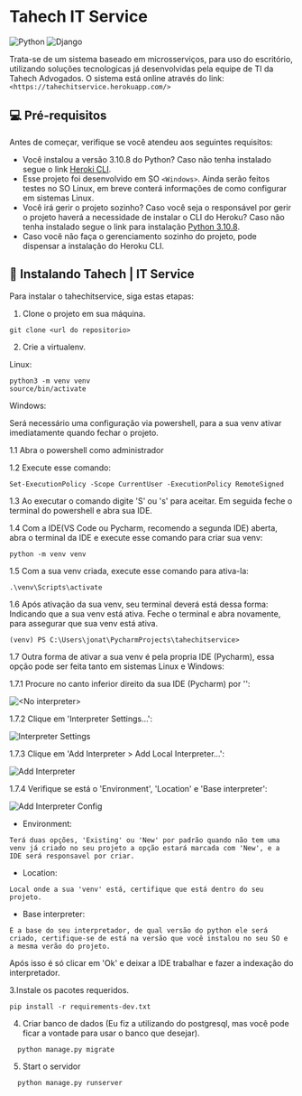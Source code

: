 # Tahech IT Service

![Python](https://img.shields.io/badge/python-3670A0?style=for-the-badge&logo=python&logoColor=ffdd54)
![Django](https://img.shields.io/badge/django-%23092E20.svg?style=for-the-badge&logo=django&logoColor=white)


Trata-se de um sistema baseado em microsserviços, para uso do escritório, utilizando soluções tecnologicas já desenvolvidas pela equipe de TI da Tahech Advogados.
O sistema está online através do link: `<https://tahechitservice.herokuapp.com/>`


## 💻 Pré-requisitos

Antes de começar, verifique se você atendeu aos seguintes requisitos:
<!---Estes são apenas requisitos de exemplo. Adicionar, duplicar ou remover conforme necessário--->
* Você instalou a versão 3.10.8 do Python? Caso não tenha instalado segue o link [Heroki CLI](https://www.python.org/ftp/python/3.10.8/python-3.10.8-amd64.exe).
* Esse projeto foi desenvolvido em SO `<Windows>`. Ainda serão feitos testes no SO Linux, em breve conterá informações de como configurar em sistemas Linux.
* Você irá gerir o projeto sozinho? Caso você seja o responsável por gerir o projeto haverá a necessidade de instalar o CLI do Heroku? Caso não tenha instalado segue o link para instalação [Python 3.10.8](https://cli-assets.heroku.com/heroku-x64.exe).
* Caso você não faça o gerenciamento sozinho do projeto, pode dispensar a instalação do Heroku CLI.

## 🚀 Instalando Tahech | IT Service

Para instalar o tahechitservice, siga estas etapas:

1. Clone o projeto em sua máquina.
```
git clone <url do repositorio>
```
2. Crie a virtualenv.

Linux:
```
python3 -m venv venv
source/bin/activate
```
Windows:

Será necessário uma configuração via powershell, para a sua venv ativar imediatamente quando fechar o projeto.

1.1 Abra o powershell como administrador

1.2 Execute esse comando:

```
Set-ExecutionPolicy -Scope CurrentUser -ExecutionPolicy RemoteSigned
```

1.3 Ao executar o comando digite 'S' ou 's' para aceitar. Em seguida feche o terminal do powershell e abra sua IDE. 

1.4 Com a IDE(VS Code ou Pycharm, recomendo a segunda IDE) aberta, abra o terminal da IDE e execute esse comando para criar sua venv:

```
python -m venv venv
```

1.5 Com a sua venv criada, execute esse comando para ativa-la:

```
.\venv\Scripts\activate
```

1.6 Após ativação da sua venv, seu terminal deverá está dessa forma:
Indicando que a sua venv está ativa. Feche o terminal e abra novamente, para assegurar que sua venv está ativa. 

```
(venv) PS C:\Users\jonat\PycharmProjects\tahechitservice>
```

1.7 Outra forma de ativar a sua venv é pela propria IDE (Pycharm), essa opção pode ser feita tanto em sistemas Linux e Windows:

1.7.1 Procure no canto inferior direito da sua IDE (Pycharm) por '<No interpreter>':

<img src="https://s3.amazonaws.com/plugcrm-app/62b3648b6967ed00168486c4/instance_file/638f4f8d900722002ab3ca18.png" alt="<No interpreter>">

1.7.2 Clique em 'Interpreter Settings...':

<img src="https://s3.amazonaws.com/plugcrm-app/62b3648b6967ed00168486c4/instance_file/638f4f8f30ae430016c49644.png" alt="Interpreter Settings">

1.7.3 Clique em 'Add Interpreter > Add Local Interpreter...':

<img src="https://s3.amazonaws.com/plugcrm-app/62b3648b6967ed00168486c4/instance_file/638f4f94ebf05b000cb5757d.png" alt="Add Interpreter">

1.7.4 Verifique se está o 'Environment', 'Location' e 'Base interpreter':

<img src="https://s3.amazonaws.com/plugcrm-app/62b3648b6967ed00168486c4/instance_file/638f4f9269d546000d4047d3.png" alt="Add Interpreter Config">

- Environment: 

```
Terá duas opções, 'Existing' ou 'New' por padrão quando não tem uma venv já criado no seu projeto a opção estará marcada com 'New', e a IDE será responsavel por criar.
```

- Location:

```
Local onde a sua 'venv' está, certifique que está dentro do seu projeto. 
```

- Base interpreter:

```
É a base do seu interpretador, de qual versão do python ele será criado, certifique-se de está na versão que você instalou no seu SO e a mesma verão do projeto.
```

Após isso é só clicar em 'Ok' e deixar a IDE trabalhar e fazer a indexação do interpretador. 

3.Instale os pacotes requeridos.
```
pip install -r requirements-dev.txt
```
4. Criar banco de dados (Eu fiz a utilizando do postgresql, mas você pode ficar a vontade para usar o banco que desejar).

```bash
  python manage.py migrate
```
5. Start o servidor

```bash
  python manage.py runserver
```
